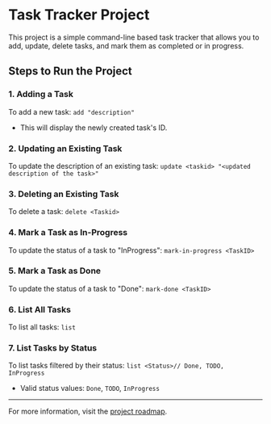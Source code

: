 

# Task Tracker Project

This project is a simple command-line based task tracker that allows you to add, update, delete tasks, and mark them as completed or in progress.

## Steps to Run the Project

### 1. Adding a Task
To add a new task:
`add "description"`

- This will display the newly created task's ID.

### 2. Updating an Existing Task
To update the description of an existing task:
`update <taskid> "<updated description of the task>"`

### 3. Deleting an Existing Task
To delete a task:
`delete <Taskid>`

### 4. Mark a Task as In-Progress
To update the status of a task to "InProgress": `mark-in-progress <TaskID>`

### 5. Mark a Task as Done
To update the status of a task to "Done": `mark-done <TaskID>`

### 6. List All Tasks
To list all tasks: `list`

### 7. List Tasks by Status
To list tasks filtered by their status:
`list <Status>// Done, TODO, InProgress
`
- Valid status values: `Done`, `TODO`, `InProgress`

---

For more information, visit the [project roadmap](https://roadmap.sh/projects/task-tracker).

